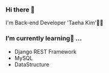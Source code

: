 ### Hi there 👋
I'm Back-end Developer 'Taeha Kim'👨‍💻

### I’m currently learning🌱 ...
- Django REST Framework 
- MySQL
- DataStructure

<!--
**taeha7b/taeha7b** is a ✨ _special_ ✨ repository because its `README.md` (this file) appears on your GitHub profile.

Here are some ideas to get you started:

- 🔭 I’m currently working on ...
- 🌱 I’m currently learning ...
- 👯 I’m looking to collaborate on ...
- 🤔 I’m looking for help with ...
- 💬 Ask me about ...
- 📫 How to reach me: ...
- 😄 Pronouns: ...
- ⚡ Fun fact: ...
-->


